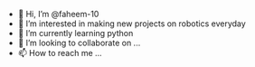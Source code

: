 - 👋 Hi, I’m @faheem-10
- 👀 I’m interested in making new projects on robotics everyday
- 🌱 I’m currently learning python
- 💞️ I’m looking to collaborate on ...
- 📫 How to reach me ...

<!---
faheem-10/faheem-10 is a ✨ special ✨ repository because its `README.md` (this file) appears on your GitHub profile.
You can click the Preview link to take a look at your changes.
--->
